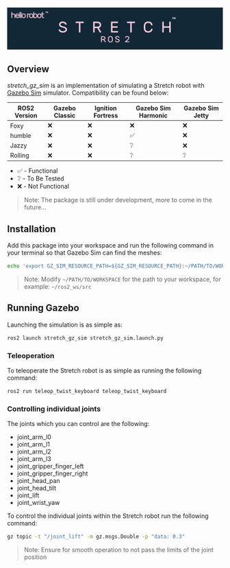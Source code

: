 ![](../images/banner.png)

## Overview

*stretch_gz_sim* is an implementation of simulating a Stretch robot with [Gazebo Sim](http://gazebosim.org/) simulator. Compatibility can be found below:

| ROS2 Version | Gazebo Classic | Ignition Fortress | Gazebo Sim Harmonic | Gazebo Sim Jetty |
| -------- | -------| -------| -------            | -------         |
| Foxy     | :x:    | :x:    | :x:                | :x:             |
| humble   | :x:    | :x:    | :white_check_mark: | :x:             |
| Jazzy    | :x:    | :x:    | :grey_question:    | :x:             |
| Rolling  | :x:    | :x:    | :grey_question:    | :grey_question: |

- :white_check_mark: - Functional
- :grey_question: - To Be Tested
- :x: - Not Functional

> Note: The package is still under development, more to come in the future...

## Installation
Add this package into your workspace and run the following command in your terminal so that Gazebo Sim can find the meshes:

```bash
echo 'export GZ_SIM_RESOURCE_PATH=${GZ_SIM_RESOURCE_PATH}:~/PATH/TO/WORKSPACE' >> ~/.bashrc
```
> Note: Modify `~/PATH/TO/WORKSPACE` for the path to your workspace, for example: `~/ros2_ws/src`

## Running Gazebo
Launching the simulation is as simple as:
```bash
ros2 launch stretch_gz_sim stretch_gz_sim.launch.py
```

### Teleoperation
To teleoperate the Stretch robot is as simple as running the following command:
```bash
ros2 run teleop_twist_keyboard teleop_twist_keyboard
```
### Controlling individual joints
The joints which you can control are the following:
- joint_arm_l0
- joint_arm_l1
- joint_arm_l2
- joint_arm_l3
- joint_gripper_finger_left
- joint_gripper_finger_right
- joint_head_pan
- joint_head_tilt
- joint_lift
- joint_wrist_yaw

To control the individual joints within the Stretch robot run the following command:
```bash
gz topic -t "/joint_lift" -m gz.msgs.Double -p "data: 0.3"
```
> Note: Ensure for smooth operation to not pass the limits of the joint position